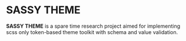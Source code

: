 # SASSY THEME

__SASSY THEME__ is a spare time research project aimed for implementing scss only token-based theme toolkit with schema and value validation.
